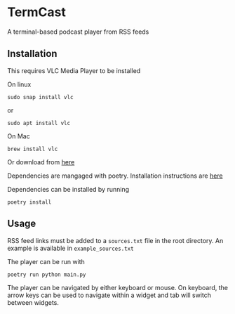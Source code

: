 # TermCast
A terminal-based podcast player from RSS feeds

## Installation
This requires VLC Media Player to be installed

On linux

`sudo snap install vlc`

or

`sudo apt install vlc`

On Mac

`brew install vlc`

Or download from [here](https://www.videolan.org/vlc/)

Dependencies are mangaged with poetry. Installation instructions are [here](https://python-poetry.org/docs/)

Dependencies can be installed by running

`poetry install`

## Usage
RSS feed links must be added to a `sources.txt` file in the root directory. An example is available in `example_sources.txt`

The player can be run with

`poetry run python main.py`

The player can be navigated by either keyboard or mouse.
On keyboard, the arrow keys can be used to navigate within a widget and tab will switch between widgets.
